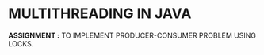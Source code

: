 # **MULTITHREADING IN JAVA** </BR> 
**ASSIGNMENT :** TO IMPLEMENT PRODUCER-CONSUMER PROBLEM USING LOCKS. </BR>
